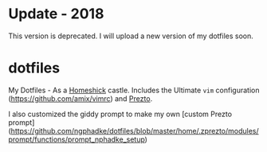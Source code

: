 # Update - 2018
This version is deprecated. I will upload a new version of my dotfiles soon.

# dotfiles
My Dotfiles - As a [Homeshick](https://github.com/andsens/homeshick) castle. 
Includes the Ultimate `vim` configuration (https://github.com/amix/vimrc) and [Prezto](https://github.com/sorin-ionescu/prezto).

I also customized the giddy prompt to make my own [custom Prezto prompt] (https://github.com/ngphadke/dotfiles/blob/master/home/.zprezto/modules/prompt/functions/prompt_nphadke_setup)


